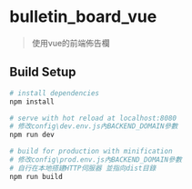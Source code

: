 # bulletin_board_vue

> 使用vue的前端佈告欄

## Build Setup

```bash
# install dependencies
npm install

# serve with hot reload at localhost:8080
# 修改config\dev.env.js內BACKEND_DOMAIN參數
npm run dev

# build for production with minification
# 修改config\prod.env.js內BACKEND_DOMAIN參數
# 自行在本地搭建HTTP伺服器 並指向dist目錄
npm run build
```

